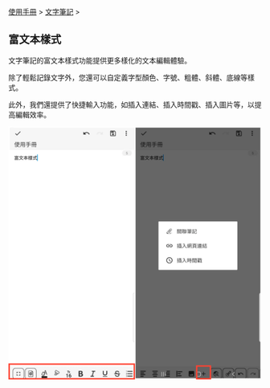 [使用手冊](/dragonnest/drawnote/manual/zh) > [文字筆記](/dragonnest/drawnote/manual/zh/text_note) >

富文本樣式
---

文字筆記的富文本樣式功能提供更多樣化的文本編輯體驗。

除了輕鬆記錄文字外，您還可以自定義字型顏色、字號、粗體、斜體、底線等樣式。

此外，我們還提供了快捷輸入功能，如插入連結、插入時間戳、插入圖片等，以提高編輯效率。

![](imgs/rich_text_style1.png)